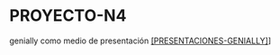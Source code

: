 # PROYECTO-N4
genially como medio de presentación 
[[PRESENTACIONES-GENIALLY]](https://view.genially.com/68fce6cfc119d647f8271233/interactive-content-crear-con-las-manos)]
